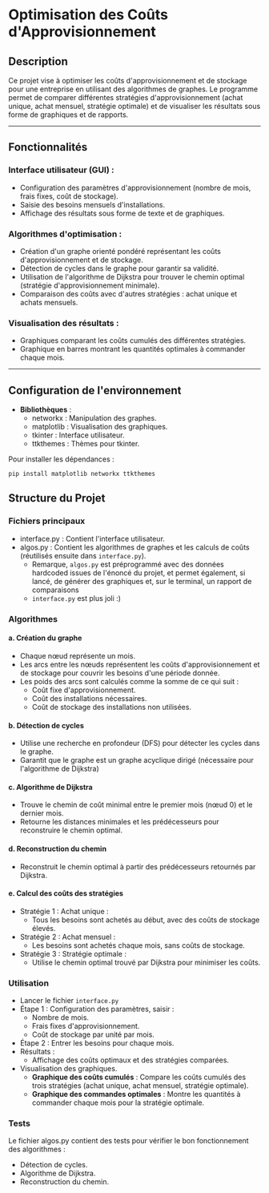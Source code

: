# Optimisation des Coûts d'Approvisionnement
## Description
Ce projet vise à optimiser les coûts d'approvisionnement et de stockage pour une entreprise en utilisant des algorithmes de graphes. Le programme permet de comparer différentes stratégies d'approvisionnement (achat unique, achat mensuel, stratégie optimale) et de visualiser les résultats sous forme de graphiques et de rapports.
___

## Fonctionnalités

### Interface utilisateur (GUI) :

- Configuration des paramètres d'approvisionnement (nombre de mois, frais fixes, coût de stockage).
- Saisie des besoins mensuels d'installations.
- Affichage des résultats sous forme de texte et de graphiques.

### Algorithmes d'optimisation :

- Création d'un graphe orienté pondéré représentant les coûts d'approvisionnement et de stockage.
- Détection de cycles dans le graphe pour garantir sa validité.
- Utilisation de l'algorithme de Dijkstra pour trouver le chemin optimal (stratégie d'approvisionnement minimale).
- Comparaison des coûts avec d'autres stratégies : achat unique et achats mensuels.

### Visualisation des résultats :

- Graphiques comparant les coûts cumulés des différentes stratégies.
- Graphique en barres montrant les quantités optimales à commander chaque mois.
___

## Configuration de l'environnement

- **Bibliothèques** :
    - networkx : Manipulation des graphes.
    - matplotlib : Visualisation des graphiques.
    - tkinter : Interface utilisateur.
    - ttkthemes : Thèmes pour tkinter.

Pour installer les dépendances :

```shell
pip install matplotlib networkx ttkthemes
```


## Structure du Projet
### Fichiers principaux
- interface.py : Contient l'interface utilisateur.
- algos.py : Contient les algorithmes de graphes et les calculs de coûts (réutilisés ensuite dans `interface.py`).
    - Remarque, `algos.py` est préprogrammé avec des données hardcoded issues de l'énoncé du projet, et permet également, si lancé, de générer des graphiques et, sur le terminal, un rapport de comparaisons
    - `interface.py` est plus joli :)

### Algorithmes
#### a. Création du graphe 
- Chaque nœud représente un mois.
- Les arcs entre les nœuds représentent les coûts d'approvisionnement et de stockage pour couvrir les besoins d'une période donnée.
- Les poids des arcs sont calculés comme la somme de ce qui suit :
    - Coût fixe d'approvisionnement.
    - Coût des installations nécessaires.
    - Coût de stockage des installations non utilisées.
#### b. Détection de cycles
- Utilise une recherche en profondeur (DFS) pour détecter les cycles dans le graphe.
- Garantit que le graphe est un graphe acyclique dirigé (nécessaire pour l'algorithme de Dijkstra)
#### c. Algorithme de Dijkstra
- Trouve le chemin de coût minimal entre le premier mois (nœud 0) et le dernier mois.
- Retourne les distances minimales et les prédécesseurs pour reconstruire le chemin optimal.
#### d. Reconstruction du chemin
- Reconstruit le chemin optimal à partir des prédécesseurs retournés par Dijkstra.
#### e. Calcul des coûts des stratégies
- Stratégie 1 : Achat unique :
    - Tous les besoins sont achetés au début, avec des coûts de stockage élevés.
- Stratégie 2 : Achat mensuel :
    - Les besoins sont achetés chaque mois, sans coûts de stockage.
- Stratégie 3 : Stratégie optimale :
    - Utilise le chemin optimal trouvé par Dijkstra pour minimiser les coûts.

### Utilisation
- Lancer le fichier `interface.py`
- Étape 1 : Configuration des paramètres, saisir :
    - Nombre de mois.
    - Frais fixes d'approvisionnement.
    - Coût de stockage par unité par mois.
- Étape 2 : Entrer les besoins pour chaque mois.
- Résultats :
    - Affichage des coûts optimaux et des stratégies comparées.
- Visualisation des graphiques.
    - **Graphique des coûts cumulés** :
    Compare les coûts cumulés des trois stratégies (achat unique, achat mensuel, stratégie optimale).
    - **Graphique des commandes optimales** :
    Montre les quantités à commander chaque mois pour la stratégie optimale.

### Tests

Le fichier algos.py contient des tests pour vérifier le bon fonctionnement des algorithmes :

- Détection de cycles.
- Algorithme de Dijkstra.
- Reconstruction du chemin.



